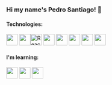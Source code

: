 ### Hi my name's Pedro Santiago! 👋


#### Technologies:

<img width="30px" height="30px" src="https://cdn.jsdelivr.net/gh/devicons/devicon/icons/html5/html5-original.svg" /> <img width="30px" height="30px" src="https://cdn.jsdelivr.net/gh/devicons/devicon/icons/css3/css3-original.svg" /><img width="30px" height="30px" src="https://cdn.jsdelivr.net/gh/devicons/devicon/icons/react/react-original.svg" alt="React" /> <img width="30px" height="30px" src="https://cdn.jsdelivr.net/gh/devicons/devicon/icons/nodejs/nodejs-original.svg" /> <img width="30px" height="30px" src="https://cdn.jsdelivr.net/gh/devicons/devicon/icons/javascript/javascript-original.svg" /> <img width="30px" height="30px" src="https://cdn.jsdelivr.net/gh/devicons/devicon/icons/typescript/typescript-original.svg" /> <img width="30px" height="30px" src="https://cdn.jsdelivr.net/gh/devicons/devicon/icons/git/git-original.svg" /> <img width="30px" height="30px" src="https://cdn.jsdelivr.net/gh/devicons/devicon/icons/linux/linux-original.svg" /> 


#### I'm learning:

<img width="30px" height="30px" src="https://cdn.jsdelivr.net/gh/devicons/devicon/icons/python/python-original.svg" /> <img width="30px" height="30px" src="https://cdn.jsdelivr.net/gh/devicons/devicon/icons/django/django-plain.svg" /> <img width="30px" height="30px" src="https://cdn.jsdelivr.net/gh/devicons/devicon/icons/java/java-original.svg" />


<!--
**pedrosantiago20/pedrosantiago20** is a ✨ _special_ ✨ repository because its `README.md` (this file) appears on your GitHub profile.

Here are some ideas to get you started:

- 🔭 I’m currently working on ...
- 🌱 I’m currently learning ...
- 👯 I’m looking to collaborate on ...
- 🤔 I’m looking for help with ...
- 💬 Ask me about ...
- 📫 How to reach me: ...
- 😄 Pronouns: ...
- ⚡ Fun fact: ...
-->
